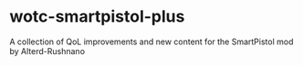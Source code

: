 # wotc-smartpistol-plus
 A collection of QoL improvements and new content for the SmartPistol mod by Alterd-Rushnano
